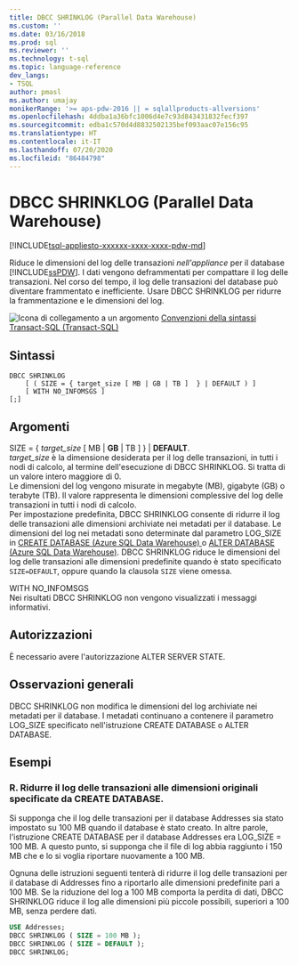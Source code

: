 ```yaml
---
title: DBCC SHRINKLOG (Parallel Data Warehouse)
ms.custom: ''
ms.date: 03/16/2018
ms.prod: sql
ms.reviewer: ''
ms.technology: t-sql
ms.topic: language-reference
dev_langs:
- TSQL
author: pmasl
ms.author: umajay
monikerRange: '>= aps-pdw-2016 || = sqlallproducts-allversions'
ms.openlocfilehash: 4ddba1a36bfc1006d4e7c93d843431832fecf397
ms.sourcegitcommit: edba1c570d4d8832502135bef093aac07e156c95
ms.translationtype: HT
ms.contentlocale: it-IT
ms.lasthandoff: 07/20/2020
ms.locfileid: "86484798"
---
```

# <a name="dbcc-shrinklog-parallel-data-warehouse"></a>DBCC SHRINKLOG (Parallel Data Warehouse)

[!INCLUDE[tsql-appliesto-xxxxxx-xxxx-xxxx-pdw-md](../../includes/tsql-appliesto-xxxxxx-xxxx-xxxx-pdw-md.md)]

Riduce le dimensioni del log delle transazioni *nell'appliance* per il database [!INCLUDE[ssPDW](../../includes/sspdw-md.md)]. I dati vengono deframmentati per compattare il log delle transazioni. Nel corso del tempo, il log delle transazioni del database può diventare frammentato e inefficiente. Usare DBCC SHRINKLOG per ridurre la frammentazione e le dimensioni del log.
  
![Icona di collegamento a un argomento](../../database-engine/configure-windows/media/topic-link.gif "Icona di collegamento a un argomento") [Convenzioni della sintassi Transact-SQL &#40;Transact-SQL&#41;](../../t-sql/language-elements/transact-sql-syntax-conventions-transact-sql.md)
  
## <a name="syntax"></a>Sintassi  
  
```syntaxsql
DBCC SHRINKLOG   
    [ ( SIZE = { target_size [ MB | GB | TB ]  } | DEFAULT ) ]   
    [ WITH NO_INFOMSGS ]   
[;]  
```  

## <a name="arguments"></a>Argomenti

SIZE = { *target_size* [ MB \| **GB** \| TB ]  } \| **DEFAULT**.  
*target_size* è la dimensione desiderata per il log delle transazioni, in tutti i nodi di calcolo, al termine dell'esecuzione di DBCC SHRINKLOG. Si tratta di un valore intero maggiore di 0.  
Le dimensioni del log vengono misurate in megabyte (MB), gigabyte (GB) o terabyte (TB). Il valore rappresenta le dimensioni complessive del log delle transazioni in tutti i nodi di calcolo.  
Per impostazione predefinita, DBCC SHRINKLOG consente di ridurre il log delle transazioni alle dimensioni archiviate nei metadati per il database. Le dimensioni del log nei metadati sono determinate dal parametro LOG_SIZE in [CREATE DATABASE &#40;Azure SQL Data Warehouse&#41; ](../../t-sql/statements/create-database-azure-sql-data-warehouse.md) o [ALTER DATABASE &#40;Azure SQL Data Warehouse&#41;](../../t-sql/statements/alter-database-azure-sql-data-warehouse.md). DBCC SHRINKLOG riduce le dimensioni del log delle transazioni alle dimensioni predefinite quando è stato specificato `SIZE=DEFAULT`, oppure quando la clausola `SIZE` viene omessa.
  
WITH NO_INFOMSGS  
Nei risultati DBCC SHRINKLOG non vengono visualizzati i messaggi informativi.  
  
## <a name="permissions"></a>Autorizzazioni

È necessario avere l'autorizzazione ALTER SERVER STATE.

## <a name="general-remarks"></a>Osservazioni generali

DBCC SHRINKLOG non modifica le dimensioni del log archiviate nei metadati per il database. I metadati continuano a contenere il parametro LOG_SIZE specificato nell'istruzione CREATE DATABASE o ALTER DATABASE.
  
## <a name="examples"></a>Esempi

### <a name="a-shrink-the-transaction-log-to-the-original-size-specified-by-create-database"></a>R. Ridurre il log delle transazioni alle dimensioni originali specificate da CREATE DATABASE.  
Si supponga che il log delle transazioni per il database Addresses sia stato impostato su 100 MB quando il database è stato creato. In altre parole, l'istruzione CREATE DATABASE per il database Addresses era LOG_SIZE = 100 MB. A questo punto, si supponga che il file di log abbia raggiunto i 150 MB che e lo si voglia riportare nuovamente a 100 MB.
  
Ognuna delle istruzioni seguenti tenterà di ridurre il log delle transazioni per il database di Addresses fino a riportarlo alle dimensioni predefinite pari a 100 MB. Se la riduzione del log a 100 MB comporta la perdita di dati, DBCC SHRINKLOG riduce il log alle dimensioni più piccole possibili, superiori a 100 MB, senza perdere dati.

```sql
USE Addresses;  
DBCC SHRINKLOG ( SIZE = 100 MB );  
DBCC SHRINKLOG ( SIZE = DEFAULT );  
DBCC SHRINKLOG;  
```